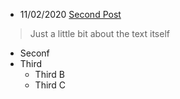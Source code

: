 

    
* 11/02/2020 [Second Post](/sample/second.md)
> Just a little bit about the text itself
* Seconf
* Third
  * Third B
  * Third C

  
